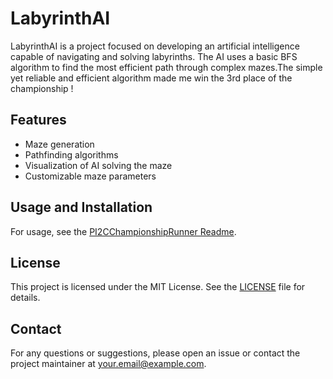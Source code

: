 # LabyrinthAI

LabyrinthAI is a project focused on developing an artificial intelligence capable of navigating and solving labyrinths. The AI uses a basic BFS algorithm to find the most efficient path through complex mazes.The simple yet reliable and efficient algorithm made me win the 3rd place of the championship !

## Features

- Maze generation
- Pathfinding algorithms
- Visualization of AI solving the maze
- Customizable maze parameters

## Usage and Installation

For usage, see the [PI2CChampionshipRunner Readme](https://github.com/qlurkin/PI2CChampionshipRunner).

## License

This project is licensed under the MIT License. See the [LICENSE](LICENSE) file for details.

## Contact

For any questions or suggestions, please open an issue or contact the project maintainer at your.email@example.com.
